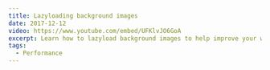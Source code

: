 ```yaml
---
title: Lazyloading background images
date: 2017-12-12
video: https://www.youtube.com/embed/UFKlvJO6GoA
excerpt: Learn how to lazyload background images to help improve your websites performance.
tags:
  - Performance
---
```

